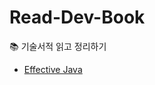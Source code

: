 # Read-Dev-Book
:books: 기술서적 읽고 정리하기

- [Effective Java](https://github.com/jionchu/Read-Dev-Book/tree/main/Effective%20Java)